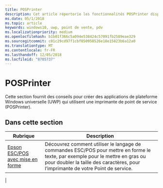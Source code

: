 ```yaml
---
title: POSPrinter
description: Cet article répertorie les fonctionnalités POSPrinter disponibles pour les applications UWP et renvoie vers les articles de procédures décrivant leur utilisation.
ms.date: 05/1/2018
ms.topic: article
keywords: windows10, uwp, point de vente, pdv
ms.localizationpriority: medium
ms.openlocfilehash: b1b01f366c5a094e538424c57091fb2589eae329
ms.sourcegitcommit: c01c29cd97f1cbf050950526e18e15823b6a12a0
ms.translationtype: MT
ms.contentlocale: fr-FR
ms.lasthandoff: 12/05/2018
ms.locfileid: "8705737"
---
```

# <a name="posprinter"></a>POSPrinter

Cette section fournit des conseils pour créer des applications de plateforme Windows universelle (UWP) qui utilisent une imprimante de point de service (POSPrinter).

## <a name="in-this-section"></a>Dans cette section
|Rubrique |Description |
|------|------------|
| [Epson ESC/POS avec mise en forme](epson-esc-pos-with-formatting.md) | Découvrez comment utiliser le langage de commandes ESC/POS pour mettre en forme le texte, par exemple pour le mettre en gras ou pour doubler la taille des caractères, pour l’imprimante de votre Point de service. |
|

<!-- Future topics to be added
| [System Requirements](pos-posprinter-system-requirements.md)  |  |
| [Getting Started](pos-posprinter-get-started.md)              |  | -->
